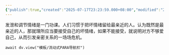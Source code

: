 ```yaml
---
{"publish":true,"created":"2025-07-17T23:23:59.000+08:00","modified":"2025-09-18T16:11:21.297+08:00","cssclasses":""}
---
```


发泄和调节情绪是一门功课。人们习惯于把坏情绪留给最亲近的人。认为既然是最亲近的人，那就理所应当要接受自己的坏情绪，如果不能接受，就说明对方不够爱自己，从而引发亲密关系的一场场危机。


```dataviewjs
await dv.view("模板/流动式PARA导航栏")
```
